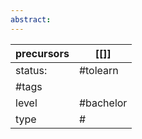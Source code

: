 ```yaml
---
abstract:
---
```

| precursors | [[]]       |
| ---------- | ---------- |
| status:    | #tolearn   |
| #tags      |            |
| level      | #bachelor  |
| type       | #                         |